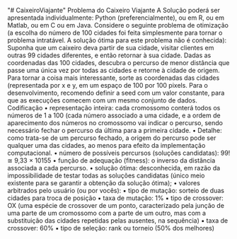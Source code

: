 "# CaixeiroViajante" 
Problema do Caixeiro Viajante
A Solução poderá ser apresentada individualmente:
Python (preferencialmente), ou em R, ou em Matlab, ou em C ou em Java.
Considere o seguinte problema de otimização (a escolha do número de 100 cidades foi feita simplesmente para tornar
o problema intratável. A solução ótima para este problema não é conhecida):
Suponha que um caixeiro deva partir de sua cidade, visitar clientes em outras 99 cidades diferentes, e então
retornar à sua cidade. Dadas as coordenadas das 100 cidades, descubra o percurso de menor distância que passe
uma única vez por todas as cidades e retorne à cidade de origem.
Para tornar a coisa mais interessante, sorte as coordenadas das cidades (representada por x e y, em um espaço de
100 por 100 pixels. Para o desenvolvimento, recomendo definir a seed com um valor constante, para que as
execuções comecem com um mesmo conjunto de dados.
Codificação
• representação inteira: cada cromossomo conterá todos os números de 1 a 100 (cada número associado a uma
cidade, e a ordem de aparecimento dos números no cromossomo vai indicar o percurso, sendo necessário fechar o
percurso da última para a primeira cidade.
• Detalhe: como trata-se de um percurso fechado, a origem do percurso pode ser qualquer uma das cidades, ao
menos para efeito da implementação computacional.
• número de possíveis percursos (soluções candidatas): 99! ≅ 9,33 × 10155
• função de adequação (fitness): o inverso da distância associada a cada percurso.
• solução ótima: desconhecida, em razão da impossibilidade de testar todas as soluções candidatas (único meio
existente para se garantir a obtenção da solução ótima);
• valores arbitrados pelo usuário (ou por vocês):
▪ tipo de mutação: sorteio de duas cidades para troca de posição
▪ taxa de mutação: 1%
▪ tipo de crossover: OX (uma espécie de crossover de um ponto, caracterizado pela junção de uma parte
de um cromossomo com a parte de um outro, mas com a substituição das cidades repetidas pelas
ausentes, na sequência)
▪ taxa de crossover: 60%
▪ tipo de seleção: rank ou torneio (50% dos melhores)
